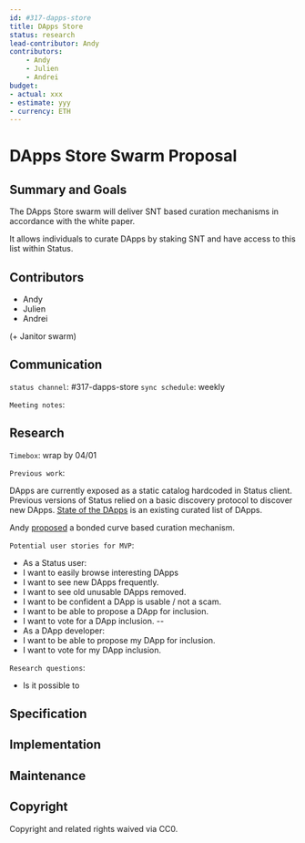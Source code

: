 ```yaml
---
id: #317-dapps-store
title: DApps Store
status: research
lead-contributor: Andy
contributors:
    - Andy
    - Julien
    - Andrei
budget:
- actual: xxx
- estimate: yyy
- currency: ETH
---
```



DApps Store Swarm Proposal
=

## Summary and Goals

The DApps Store swarm will deliver SNT based curation mechanisms in accordance with the white paper.

It allows individuals to curate DApps by staking SNT and have access to this list within Status.

## Contributors

- Andy
- Julien
- Andrei

(+ Janitor swarm)

## Communication

`status channel`: #317-dapps-store
`sync schedule`: weekly

`Meeting notes`: 

## Research

`Timebox`: wrap by 04/01

`Previous work`:

DApps are currently exposed as a static catalog hardcoded in Status client.
Previous versions of Status relied on a basic discovery protocol to discover new DApps.
[State of the DApps](https://www.stateofthedapps.com/) is an existing curated list of DApps.

Andy [proposed](https://discuss.status.im/t/how-to-curate-dapps-simply/759) a bonded curve based curation mechanism.

`Potential user stories for MVP`:
- As a Status user:
- I want to easily browse interesting DApps
- I want to see new DApps frequently.
- I want to see old unusable DApps removed. 
- I want to be confident a DApp is usable / not a scam.
- I want to be able to propose a DApp for inclusion.
- I want to vote for a DApp inclusion.
--
- As a DApp developer:
- I want to be able to propose my DApp for inclusion.
- I want to vote for my DApp inclusion.


`Research questions`:

- Is it possible to


## Specification

## Implementation

## Maintenance

## Copyright

Copyright and related rights waived via CC0.
